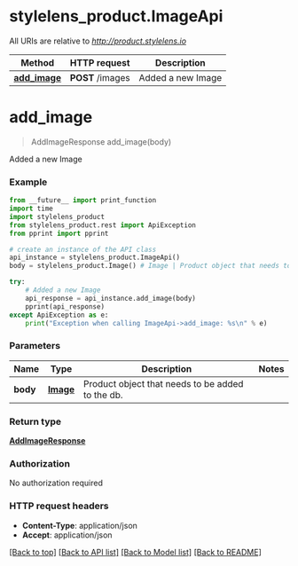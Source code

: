 # stylelens_product.ImageApi

All URIs are relative to *http://product.stylelens.io*

Method | HTTP request | Description
------------- | ------------- | -------------
[**add_image**](ImageApi.md#add_image) | **POST** /images | Added a new Image


# **add_image**
> AddImageResponse add_image(body)

Added a new Image



### Example 
```python
from __future__ import print_function
import time
import stylelens_product
from stylelens_product.rest import ApiException
from pprint import pprint

# create an instance of the API class
api_instance = stylelens_product.ImageApi()
body = stylelens_product.Image() # Image | Product object that needs to be added to the db.

try: 
    # Added a new Image
    api_response = api_instance.add_image(body)
    pprint(api_response)
except ApiException as e:
    print("Exception when calling ImageApi->add_image: %s\n" % e)
```

### Parameters

Name | Type | Description  | Notes
------------- | ------------- | ------------- | -------------
 **body** | [**Image**](Image.md)| Product object that needs to be added to the db. | 

### Return type

[**AddImageResponse**](AddImageResponse.md)

### Authorization

No authorization required

### HTTP request headers

 - **Content-Type**: application/json
 - **Accept**: application/json

[[Back to top]](#) [[Back to API list]](../README.md#documentation-for-api-endpoints) [[Back to Model list]](../README.md#documentation-for-models) [[Back to README]](../README.md)

